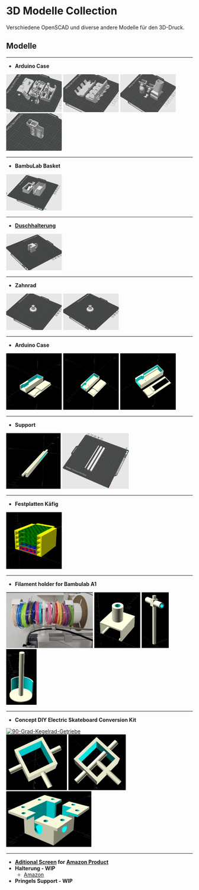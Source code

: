 # 3D Modelle Collection

Verschiedene OpenSCAD und diverse andere Modelle für den 3D-Druck.

## Modelle


---
- **Arduino Case** </br>
<a href="3mf/bmcu/bmcu-370c-module.3mf">
  <img src="pic/bmcu-370c-module.png" width="150" alt="4x Modules of BMCU"></a>
<a href="3mf/bmcu/bmcu-370c-base.3mf">
  <img src="pic/bmcu-370c-base.png" width="150" alt="BMCU Base for the Modules"></a>
<a href="3mf/bmcu/bmcu-370c-halterung.3mf">
  <img src="pic/bmcu-370c-halterung.png" width="150" alt="Bambu A1 Holder for BMCU"></a>
<a href="3mf/bmcu/bmcu-filament hub protector.3mf">
  <img src="pic/bmcu-filament hub protector.png" width="150" alt="Filament Hub Protector for Bambu A1"></a>


---
- **BambuLab Basket** </br>
<a href="pic/bambu-basket.png">
    <img src="pic/bambu-basket.png" width="150" alt="BambuLab Basket"></a>


---
- **[Duschhalterung](models/duschhalterung.scad)** </br>
<a href="pic/duschhalterung.png">
  <img src="pic/duschhalterung.png" width="150" alt="Duschhalterung">
</a>


---
- **Zahnrad** </br>
<a href="pic/zahnrad-v1.png">
  <img src="pic/zahnrad-v1.png" width="150" alt="Zahnrad Ver. 1"></a>
<a href="pic/zahnrad-v2.png">
  <img src="pic/zahnrad-v2.png" width="150" alt="Zahnrad Ver. 2"></a>


---
- **Arduino Case** </br>
<a href="models/arduino_case/arduino_case-v1.scad">
  <img src="pic/arduino_case-v1.png" width="150" alt="Arduino Case Ver. 1"></a>
<a href="models/arduino_case/arduino_case-v2.scad">
  <img src="pic/arduino_case-v2.png" width="150" alt="Arduino Case Ver. 2"></a>
<a href="models/arduino_case/arduino_case-v3.scad">
  <img src="pic/arduino_case-v3.png" width="150" alt="Arduino Case Ver. 3"></a>


---
- **Support** </br>
<a href="models/support.scad">
  <img src="pic/support-scad.png" height="150" alt="Support Code"></a>
<a href="pic/support-m3f.png">
  <img src="pic/support-m3f.png" height="150" alt="Support Picture"></a>


---
- **Festplatten Käfig** </br>
<a href="models/festplatten_case/main.scad">
  <img src="pic/festplatten_case.png" width="150" alt="Festplatten Käfig"></a>


---
- **Filament holder for Bambulab A1** </br>
<a href="pic/bambu-cross-bracket-final.png">
  <img src="pic/bambu-cross-bracket-final.png" height="150" alt="Final view"></a>
<a href="models/bambu-cross-bracket/holder.scad">
  <img src="pic/bambu-cross-bracket-holder.png" height="150" alt="Clamp with holder"></a>
<a href="models/bambu-cross-bracket/pole.scad">
  <img src="pic/bambu-cross-bracket-pole.png" height="150" alt="Pole with two holders"></a>
<a href="models/bambu-cross-bracket/bar.scad">
  <img src="pic/bambu-cross-bracket-bar.png" height="150" alt="Bar for filament"></a>


---
- **Concept DIY Electric Skateboard Conversion Kit** </br>
<a href="https://www.amazon.de/gp/product/B0CGHQV396">
    <img src="https://m.media-amazon.com/images/I/41Ed2SqNa+L._AC_SX679_.jpg" height="150" alt="90-Grad-Kegelrad-Getriebe"></a>
</br>
<a href="models/skateboard/welle-fake-simple.scad">
    <img src="pic/welle-fake-simple.png" height="150" alt="Simple Fake Welle"></a>
<a href="models/skateboard/welle-fake.scad">
    <img src="pic/welle-fake.png" height="150" alt="Fake Welle mit Streben"></a>
<a href="models/skateboard/shaft-holder.scad">
    <img src="pic/shaft-holder.png" height="150" alt="Getriebe Halterung"></a>


---
- **[Aditional Screen](models/dockingstation_screen.scad) for [Amazon Product](https://www.amazon.de/dp/B0D9JW1TBL)** </br>
- **Halterung - WIP** </br>
  - [Amazon](https://www.amazon.de/dp/B0CC5FZCD9)
- **Pringels Support - WIP** </br>
